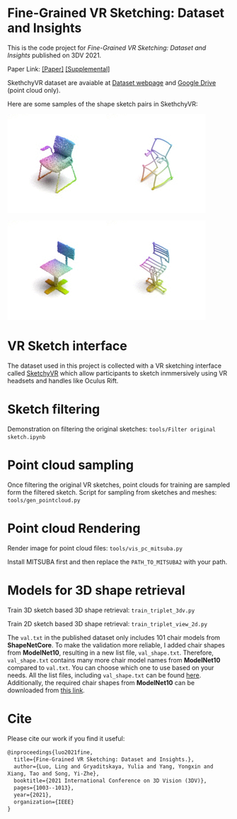 # Fine-Grained VR Sketching: Dataset and Insights

This is the code project for _Fine-Grained VR Sketching: Dataset and Insights_ published on 3DV 2021.

Paper Link: [[Paper]](https://arxiv.org/abs/2209.10008) [[Supplemental]](https://drive.google.com/file/d/1JXGO1s8pyT7YR26zruDevJwO2XJ4MAE1/view?usp=sharing)

SkethchyVR dataset are avaiable at 
[Dataset webpage](https://cvssp.org/data/VRChairSketch/)
and [Google Drive](https://drive.google.com/file/d/1nRAoj3BISFytRoapYDRKm9gic9j06dkD/view?usp=sharing) (point cloud only).

Here are some samples of the shape sketch pairs in SkethchyVR:

![1](images/4b495_shape.gif)![1](images/4b495.gif)

![2](images/5bdcd_shape.gif)![2](images/5bdcd.gif)

# VR Sketch interface
The dataset used in this project is collected with a VR sketching interface called [SketchyVR](https://github.com/Rowl1ng/SketchyVR) which allow participants to sketch inmmersively using VR headsets and handles like Oculus Rift.

# Sketch filtering
Demonstration on filtering the original sketches: `tools/Filter original sketch.ipynb`

# Point cloud sampling
Once filtering the original VR sketches, point clouds for training are sampled form the filtered sketch. Script for sampling from sketches and meshes: `tools/gen_pointcloud.py`

# Point cloud Rendering
Render image for point cloud files: `tools/vis_pc_mitsuba.py`

Install MITSUBA first and then replace the `PATH_TO_MITSUBA2` with your path.

# Models for 3D shape retrieval

Train 3D sketch based 3D shape retrieval:
`train_triplet_3dv.py`

Train 2D sketch based 3D shape retrieval:
`train_triplet_view_2d.py`

The `val.txt` in the published dataset only includes 101 chair models from **ShapeNetCore**. To make the validation more reliable, I added chair shapes from **ModelNet10**, resulting in a new list file, `val_shape.txt`. Therefore, `val_shape.txt` contains many more chair model names from **ModelNet10** compared to `val.txt`. You can choose which one to use based on your needs. All the list files, including `val_shape.txt` can be found [here](https://drive.google.com/file/d/12lz2cfG3bMGuaqGUK0nwEhyPgUz4z_nu/view?usp=sharing). Additionally, the required chair shapes from **ModelNet10** can be downloaded from [this link](https://drive.google.com/file/d/13W3YOOp_qgUYhNflU6L5XKVp6RmpsmuN/view?usp=sharing).

# Cite
Please cite our work if you find it useful:

```
@inproceedings{luo2021fine,
  title={Fine-Grained VR Sketching: Dataset and Insights.},
  author={Luo, Ling and Gryaditskaya, Yulia and Yang, Yongxin and Xiang, Tao and Song, Yi-Zhe},
  booktitle={2021 International Conference on 3D Vision (3DV)},
  pages={1003--1013},
  year={2021},
  organization={IEEE}
}
```